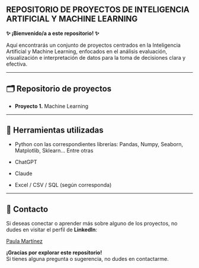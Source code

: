 ## **REPOSITORIO DE PROYECTOS DE INTELIGENCIA ARTIFICIAL Y MACHINE LEARNING**

**✨ ¡Bienvenido/a a este repositorio! ✨**

Aquí encontrarás un conjunto de proyectos centrados en la Inteligencia Artificial y Machine Learning, enfocados en el análisis evaluación, visualización e interpretación de datos para la toma de decisiones clara y efectiva.

---

## 🗂️ Repositorio de proyectos

- **Proyecto 1.** Machine Learning

---

## 🧰 Herramientas utilizadas

- Python con las correspondientes librerías: Pandas, Numpy, Seaborn, Matplotlib, Sklearn... Entre otras

- ChatGPT

- Claude

- Excel / CSV / SQL (según corresponda)

---

## 📱 **Contacto**

Si deseas conectar o aprender más sobre alguno de los proyectos, no dudes en visitar el perfil de **LinkedIn**: 

[Paula Martínez](https://www.linkedin.com/in/paulamartinezcantero/)  


**¡Gracias por explorar este repositorio!**  
Si tienes alguna pregunta o sugerencia, no dudes en contactarme.
